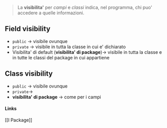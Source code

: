>La **visibilita'** per *campi* e *classi* indica, nel programma, chi puo' accedere a quelle informazioni.

## Field visibility
- `public` -> visibile ovunque
- `private` -> visibile in tutta la classe in cui e' dichiarato
- Visibilita' di default (**visibilita' di package**)-> visibile in tutta la classe e in tutte le classi del package in cui appartiene
## Class visibility
- `public` -> visibile ovunque
- `private`->
- **visibilita' di package** -> come per i campi

#### Links
[[I Package]]